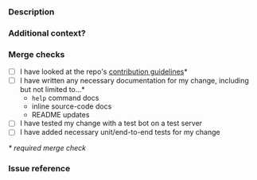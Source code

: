### Description

<!-- Add a description of your changes -->

### Additional context?

<!-- Comments, concerns, reasoning behind your approach, other options you've considered, etc. -->
<!-- Screenshots or images of the change in action -->
<!-- Anything else you want to include! -->

### Merge checks

- [ ] I have looked at the repo's [contribution guidelines](https://github.com/malouro/ggis-bot/blob/master/CONTRIBUTING.md)*
- [ ] I have written any necessary documentation for my change, including but not limited to...*
  - `help` command docs
  - inline source-code docs
  - README updates
- [ ] I have tested my change with a test bot on a test server
- [ ] I have added necessary unit/end-to-end tests for my change

*\* required merge check*

### Issue reference
<!-- if related to an open issue, mention it here via "#{ISSUE_ID}" -->
